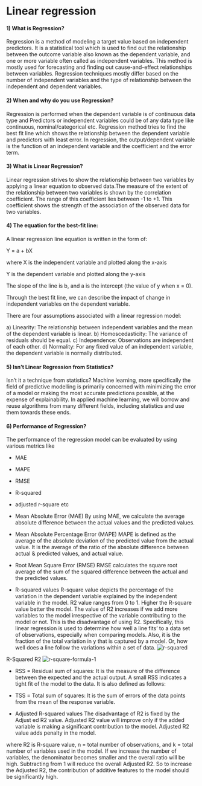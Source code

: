 # Linear regression
#### 1) What is Regression?

Regression is a method of modeling a target value based on independent predictors. It is a statistical tool which is used to find out the relationship between the outcome variable also known as the dependent variable, and one or more variable often called as independent variables.  This method is mostly used for forecasting and finding out cause-and-effect relationships between variables. Regression techniques mostly differ based on the number of independent variables and the type of relationship between the independent and dependent variables.

#### 2) When and why do you use Regression?

Regression is performed when the dependent variable is of continuous data type and Predictors or independent variables could be of any data type like continuous, nominal/categorical etc. Regression method tries to find the best fit line which shows the relationship between the dependent variable and predictors with least error. 
In regression, the output/dependent variable is the function of an independent variable and the coefficient and the error term.

#### 3) What is Linear Regression?

Linear regression strives to show the relationship between two variables by applying a linear equation to observed data.The measure of the extent of the relationship between two variables is shown by the correlation coefficient. The range of this coefficient lies between -1 to +1. This coefficient shows the strength of the association of the observed data for two variables.


#### 4) The equation for the best-fit line:

A linear regression line equation is written in the form of:

Y = a + bX

where X is the independent variable and plotted along the x-axis

Y is the dependent variable and plotted along the y-axis

The slope of the line is b, and a is the intercept (the value of y when x = 0).

Through the best fit line, we can describe the impact of change in independent variables on the dependent variable. 


There are four assumptions associated with a linear regression model:

a) Linearity: The relationship between independent variables and the mean of the dependent variable is linear. 
b) Homoscedasticity: The variance of residuals should be equal.
c) Independence: Observations are independent of each other.
d) Normality: For any fixed value of an independent variable, the dependent variable is normally distributed.

#### 5) Isn’t Linear Regression from Statistics?

Isn’t it a technique from statistics? Machine learning, more specifically the field of predictive modelling is primarily concerned with minimizing the error of a model or making the most accurate predictions possible, at the expense of explainability. In applied machine learning, we will borrow and reuse algorithms from many different fields, including statistics and use them towards these ends.


#### 6) Performance of Regression?

The performance of the regression model can be evaluated by using various metrics like 
- MAE
- MAPE
- RMSE
- R-squared 
- adjusted r-square etc

- Mean Absolute Error (MAE)
By using MAE, we calculate the average absolute difference between the actual values and the predicted values. 

- Mean Absolute Percentage Error (MAPE) 
MAPE is defined as the average of the absolute deviation of the predicted value from the actual value. It is the average of the ratio of the absolute difference between actual & predicted values, and actual value. 

- Root Mean Square Error (RMSE)
RMSE calculates the square root average of the sum of the squared difference between the actual and the predicted values.

- R-squared values
R-square value depicts the percentage of the variation in the dependent variable explained by the independent variable in the model.
R2 value ranges from 0 to 1. Higher the R-square value better the model. The value of R2 increases if we add more variables to the model irrespective of the variable contributing to the model or not. This is the disadvantage of using R2.
Specifically, this linear regression is used to determine how well a line fits’ to a data set of observations, especially when comparing models. Also, it is the fraction of the total variation in y that is captured by a model. Or, how well does a line follow the variations within a set of data.
![r-squared](https://user-images.githubusercontent.com/84274712/136902571-8144a6db-61f0-4ff0-8622-e4ef319cac9f.jpg)

R-Squared R2
![r-square-formula-1](https://user-images.githubusercontent.com/84274712/136903215-591cdf33-9c33-4485-a11f-1d1bbf463558.jpg)


- RSS = Residual sum of squares: It is the measure of the difference between the expected and the actual output. A small RSS indicates a tight fit of the model to the data. It is also defined as follows: 

- TSS = Total sum of squares: It is the sum of errors of the data points from the mean of the response variable. 

- Adjusted R-squared values
The disadvantage of R2 is fixed by the Adjust
ed R2 value. Adjusted R2 value will improve only if the added variable is making a significant contribution to the model. Adjusted R2 value adds penalty in the model.

where R2 is R-square value, n = total number of observations, and k = total number of variables used in the model. If we increase the number of variables, the denominator becomes smaller and the overall ratio will be high. Subtracting from 1 will reduce the overall Adjusted R2. So to increase the Adjusted R2, the contribution of additive features to the model should be significantly high.




